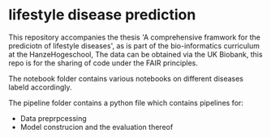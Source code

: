 # lifestyle disease prediction
This repository accompanies the thesis 'A comprehensive framwork for the prediciotn of lifestyle diseases',
as is part of the bio-informatics curriculum at the HanzeHogeschool,
The data can be obtained via the UK Biobank, this repo is for the sharing of code under the FAIR principles.

The notebook folder contains various notebooks on different diseases labeld accordingly.

The pipeline folder contains a python file which contains pipelines for:
* Data preprpcessing
* Model construcion and the evaluation thereof
